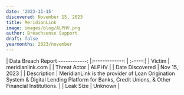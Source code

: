 ```yaml
---
date: '2023-11-15'
discovered: November 15, 2023
title: MeridianLink
image: images/blog/ALPHV.png
author: Breachsense Support
draft: false
yearmonths: 2023/november
---
```



| Data Breach Report
------------:     |:-------------:    | :-----:|
| Victim      | meridianlink.com      | 
| Threat Actor      | ALPHV      | 
| Date Discovered      | Nov 15, 2023      | 
| Description      | MeridianLink is the provider of Loan Origination System & Digital Lending Platform for Banks, Credit Unions, & Other Financial Institutions.      | 
| Leak Size      | Unknown      | 

